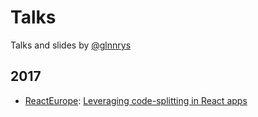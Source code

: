 # Talks

Talks and slides by [@glnnrys](https://twitter.com/glnnrys)

## 2017

* [ReactEurope](https://react-europe.org): [Leveraging code-splitting in React apps](packages/2017-05-19-leveraging-code-splitting-in-react-apps)
